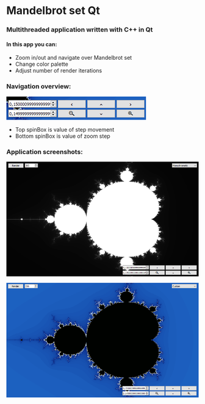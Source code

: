 # Mandelbrot set Qt

<h3>Multithreaded application written with C++ in Qt</h3>

<h4>In this app you can:</h3>
<ul>
  <li>Zoom in/out and navigate over Mandelbrot set</li>
  <li>Change color palette</li>
  <li>Adjust number of render iterations</li>
</ul>

<h3>Navigation overview:</h3>

![Screenshot](/screenshots/mandelbrot_ss_3.PNG)

<ul>
  <li>Top spinBox is value of step movement</li>
  <li>Bottom spinBox is value of zoom step</li>
</ul>

<h3>Application screenshots:</h3>

![Screenshot](/screenshots/mandelbrot_ss_1.PNG)

![Screenshot](/screenshots/mandelbrot_ss_2.PNG)
 
